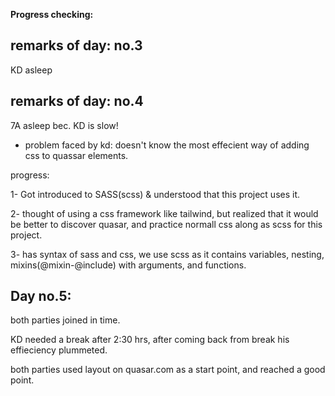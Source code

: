 **Progress checking:**

remarks of day: no.3
----------------------------------

KD asleep

remarks of day: no.4
----------------------------------

7A asleep bec. KD is slow!

- problem faced by kd: doesn't know the most effecient way of adding css to quassar elements. 

progress: 

1- Got introduced to SASS(scss) & understood that this project uses it.

2- thought of using a css framework like tailwind, but realized that it would be better to discover quasar, and practice normall css along as scss for this project.

3- has syntax of sass and css, we use scss as it contains variables, nesting, mixins(@mixin-@include) with arguments, and functions.

Day no.5:
----------------
both parties joined in time.

KD needed a break after 2:30 hrs, after coming back from break his effieciency plummeted. 

both parties used layout on quasar.com as a start point, and reached a good point.




